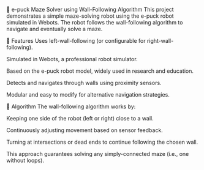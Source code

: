 🧱 e-puck Maze Solver using Wall-Following Algorithm
This project demonstrates a simple maze-solving robot using the e-puck robot simulated in Webots. The robot follows the wall-following algorithm to navigate and eventually solve a maze.

🚀 Features
Uses left-wall-following (or configurable for right-wall-following).

Simulated in Webots, a professional robot simulator.

Based on the e-puck robot model, widely used in research and education.

Detects and navigates through walls using proximity sensors.

Modular and easy to modify for alternative navigation strategies.

🧠 Algorithm
The wall-following algorithm works by:

Keeping one side of the robot (left or right) close to a wall.

Continuously adjusting movement based on sensor feedback.

Turning at intersections or dead ends to continue following the chosen wall.

This approach guarantees solving any simply-connected maze (i.e., one without loops).
